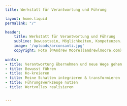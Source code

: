 ```yaml
---
title: Werkstatt für Verantwortung und Führung

layout: home.liquid
permalink: "/"

header:
    title: Werkstatt für Verantwortung und Führung
    subline: Bewusstsein, Möglichkeiten, Kompetenzen.
    image: '/uploads/arconsanti.jpg'
    copyright: Foto [©Andrew Moore](andrewlmoore.com)
  
wants:
- title: Verantwortung übernehmen und neue Wege gehen
- title: Bewusst führen
- title: Ko-kreieren
- title: Meine Schatten integrieren & transformieren
- title: Führungswerkzeuge nutzen 
- title: Wertvolles realisieren


---
```

